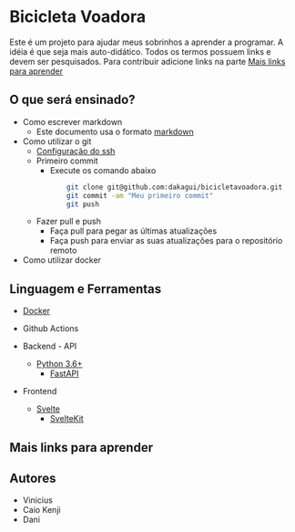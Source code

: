# Bicicleta Voadora

Este é um projeto para ajudar meus sobrinhos a aprender a programar.
A idéia é que seja mais auto-didático.
Todos os termos possuem links e devem ser pesquisados.
Para contribuir adicione links na parte [Mais links para aprender](#mais-links-para-aprender)


## O que será ensinado?

+ Como escrever markdown
  + Este documento usa o formato [markdown](https://www.markdowntutorial.com/)
+ Como utilizar o git
  + [Configuração do ssh](https://docs.microsoft.com/en-us/azure/devops/repos/git/use-ssh-keys-to-authenticate?view=azure-devops)
  + Primeiro commit
    + Execute os comando abaixo 
        ```bash
            git clone git@github.com:dakagui/bicicletavoadora.git
            git commit -am "Meu primeiro commit"
            git push
        ``` 
  + Fazer pull e push
    + Faça pull para pegar as últimas atualizações
    + Faça push para enviar as suas atualizações para o repositório remoto
+ Como utilizar docker

## Linguagem e Ferramentas

+ [Docker](https://docs.microsoft.com/pt-br/dotnet/architecture/microservices/container-docker-introduction/docker-defined)

+ Github Actions

+ Backend - API
  + [Python 3.6+](https://python.land/python-tutorial)
    + [FastAPI](https://fastapi.tiangolo.com/)

+ Frontend
  + [Svelte](https://svelte.dev/tutorial/basics)
    + [SvelteKit](https://kit.svelte.dev/)

## Mais links para aprender

## Autores
+ Vinicius
+ Caio Kenji
+ Dani